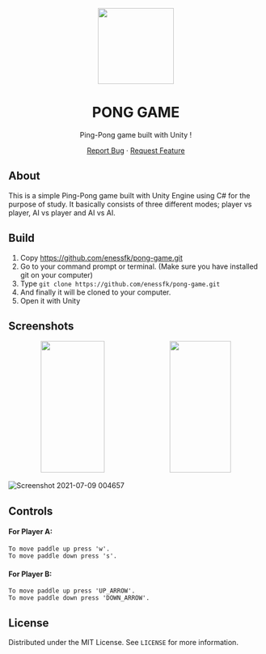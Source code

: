 <p align="center">
  <img width="150" height="auto" src="https://user-images.githubusercontent.com/52351749/124995092-7ed72800-e04f-11eb-8774-4f48a00155b2.png">
</p>

<h1 align="center">PONG GAME</h1>

<p align="center">Ping-Pong game built with Unity !</p>

<p align="center">
  <a href="https://github.com/enessfk/pong-game/issues">Report Bug</a> · 
  <a href="https://github.com/enessfk/pong-game/issues">Request Feature</a>
</p>

## About

This is a simple Ping-Pong game built with Unity Engine using C# for the purpose of study. 
It basically consists of three different modes; player vs player, AI vs player and AI vs AI.

## Build
1. Copy https://github.com/enessfk/pong-game.git
2. Go to your command prompt or terminal. (Make sure you have installed git on your computer)
3. Type ```git clone https://github.com/enessfk/pong-game.git```
4. And finally it will be cloned to your computer.
5. Open it with Unity

## Screenshots

<p align="center">
  <img width="50%" height="260" src="https://user-images.githubusercontent.com/52351749/125003513-088ef180-e060-11eb-8357-cebf5ff9f78f.png">
  <img width="49%" height="260" src="https://user-images.githubusercontent.com/52351749/125003512-07f65b00-e060-11eb-9233-c7190a887f2b.png">
</p>

![Screenshot 2021-07-09 004657](https://user-images.githubusercontent.com/52351749/125003755-9539af80-e060-11eb-9def-969f4ab254ad.png)

## Controls

#### For Player A:
	
	To move paddle up press 'w'.
	To move paddle down press 's'.

#### For Player B:
 	
 	To move paddle up press 'UP_ARROW'.
 	To move paddle down press 'DOWN_ARROW'.
  
## License

Distributed under the MIT License. See `LICENSE` for more information.
